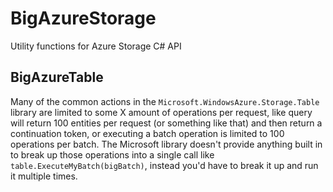 # BigAzureStorage
Utility functions for Azure Storage C# API
## BigAzureTable
Many of the common actions in the `Microsoft.WindowsAzure.Storage.Table` library are limited to some X amount of operations per request, like query will return 100 entities per request (or something like that) and then return a continuation token, or executing a batch operation is limited to 100 operations per batch.  The Microsoft library doesn't provide anything built in to break up those operations into a single call like `table.ExecuteMyBatch(bigBatch)`, instead you'd have to break it up and run it multiple times.
